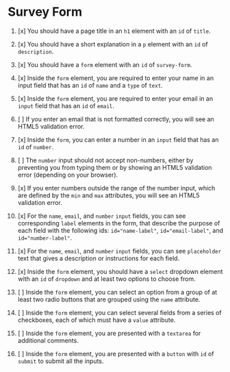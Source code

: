 # Survey Form

1. [x] You should have a page title in an `h1` element with an `id` of `title`.

2. [x] You should have a short explanation in a `p` element with an `id` of `description`.

3. [x] You should have a `form` element with an `id` of `survey-form`.

4. [x] Inside the `form` element, you are required to enter your name in an input field that has an `id` of `name` and a `type` of `text`.

5. [x] Inside the `form` element, you are required to enter your email in an `input` field that has an `id` of `email`.

6. [ ] If you enter an email that is not formatted correctly, you will see an HTML5 validation error.

7. [x] Inside the `form`, you can enter a number in an `input` field that has an `id` of `number`.

8. [ ] The `number` input should not accept non-numbers, either by preventing you from typing them or by showing an HTML5 validation error (depending on your browser).

9. [x] If you enter numbers outside the range of the number input, which are defined by the `min` and `max` attributes, you will see an HTML5 validation error.

10. [x] For the `name`, `email`, and `number` `input` fields, you can see corresponding `label` elements in the form, that describe the purpose of each field with the following ids: `id="name-label"`, `id="email-label"`, and `id="number-label"`.

11. [x] For the `name`, `email`, and `number` `input` fields, you can see `placeholder` text that gives a description or instructions for each field.

12. [x] Inside the `form` element, you should have a `select` dropdown element with an `id` of `dropdown` and at least two options to choose from.

13. [ ] Inside the `form` element, you can select an option from a group of at least two radio buttons that are grouped using the `name` attribute.

14. [ ] Inside the `form` element, you can select several fields from a series of checkboxes, each of which must have a `value` attribute.

15. [ ] Inside the `form` element, you are presented with a `textarea` for additional comments.

16. [ ] Inside the `form` element, you are presented with a `button` with `id` of `submit` to submit all the inputs.
